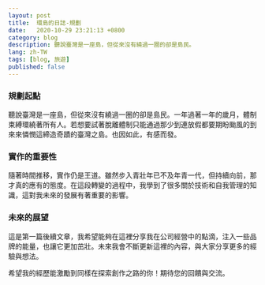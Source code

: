 ```yaml
---
layout: post
title:  環島的日誌-規劃
date:   2020-10-29 23:21:13 +0800
category: blog
description: 聽說臺灣是一座島，但從來沒有繞過一圈的卻是島民。
lang: zh-TW
tags: [blog, 旅遊]
published: false
---
```


<!--
post 圖片
<div style="float: right; margin-left: 15px;">
  <img src="https://example.com/your-image.jpg" alt="Post Image" style="max-width: 200px; height: auto;">
</div>
-->
### 規劃起點

聽說臺灣是一座島，但從來沒有繞過一圈的卻是島民。一年過著一年的歲月，體制束縛環繞著所有人。若想要試著脫離體制只能通過那少到連放假都要期盼颱風的到來來憐憫這締造奇蹟的臺灣之島。也因如此，有感而發。

### 實作的重要性

隨著時間推移，實作仍是王道。雖然步入青壯年已不及年青一代，但持續向前，那才真的應有的態度。在這段轉變的過程中，我學到了很多關於技術和自我管理的知識，這對我未來的發展有著重要的影響。

### 未來的展望

這是第一篇後續文章，我希望能夠在這裡分享我在公司經營中的點滴，注入一些品牌的能量，也讓它更加茁壯。未來我會不斷更新這裡的內容，與大家分享更多的經驗與想法。

希望我的經歷能激勵到同樣在探索創作之路的你！期待您的回饋與交流。
